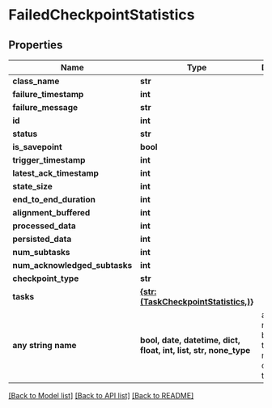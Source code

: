 # FailedCheckpointStatistics


## Properties
Name | Type | Description | Notes
------------ | ------------- | ------------- | -------------
**class_name** | **str** |  | 
**failure_timestamp** | **int** |  | [optional] 
**failure_message** | **str** |  | [optional] 
**id** | **int** |  | [optional] 
**status** | **str** |  | [optional] 
**is_savepoint** | **bool** |  | [optional] 
**trigger_timestamp** | **int** |  | [optional] 
**latest_ack_timestamp** | **int** |  | [optional] 
**state_size** | **int** |  | [optional] 
**end_to_end_duration** | **int** |  | [optional] 
**alignment_buffered** | **int** |  | [optional] 
**processed_data** | **int** |  | [optional] 
**persisted_data** | **int** |  | [optional] 
**num_subtasks** | **int** |  | [optional] 
**num_acknowledged_subtasks** | **int** |  | [optional] 
**checkpoint_type** | **str** |  | [optional] 
**tasks** | [**{str: (TaskCheckpointStatistics,)}**](TaskCheckpointStatistics.md) |  | [optional] 
**any string name** | **bool, date, datetime, dict, float, int, list, str, none_type** | any string name can be used but the value must be the correct type | [optional]

[[Back to Model list]](../README.md#documentation-for-models) [[Back to API list]](../README.md#documentation-for-api-endpoints) [[Back to README]](../README.md)


